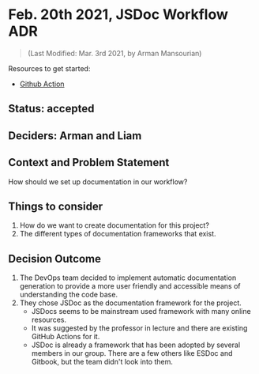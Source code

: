 # Feb. 20th 2021, JSDoc Workflow ADR
> (Last Modified: Mar. 3rd 2021, by Arman Mansourian)

Resources to get started:

- [Github Action](https://github.com/DonaldWolfson/cse110-w21-group29/blob/jsdoc-workflow/.github/workflows/jsdoc.yml)

## Status: accepted

## Deciders: Arman and Liam

## Context and Problem Statement

How should we set up documentation in our workflow?

## Things to consider

1. How do we want to create documentation for this project?
2. The different types of documentation frameworks that exist.

## Decision Outcome

1. The DevOps team decided to implement automatic documentation generation to provide a more user friendly and accessible means of understanding the code base.
2. They chose JSDoc as the documentation framework for the project.
    - JSDocs seems to be mainstream used framework with many online resources.
    - It was suggested by the professor in lecture and there are existing GitHub Actions for it.
    - JSDoc is already a framework that has been adopted by several members in our group. There are a few others like ESDoc and Gitbook, but the team didn't look into them.
